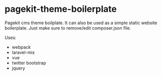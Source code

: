 # pagekit-theme-boilerplate
Pagekit cms theme boilplate. It can also be used as a simple static website boilerplate. Just make sure to remove/edit composer.json file.

Uses:
 - webpack
 - laravel-mix
 - vue
 - twitter bootstrap
 - jquery
